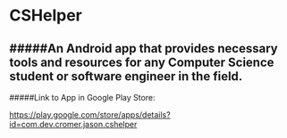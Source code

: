 # CSHelper

#####An Android app that provides necessary tools and resources for any Computer Science student or software engineer in the field.
-------------------------------------------------------------------------------------------------------------
#####Link to App in Google Play Store:

https://play.google.com/store/apps/details?id=com.dev.cromer.jason.cshelper